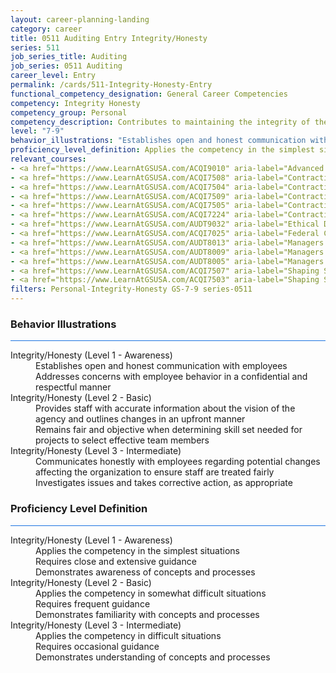 ```yaml
---
layout: career-planning-landing
category: career
title: 0511 Auditing Entry Integrity/Honesty
series: 511
job_series_title: Auditing
job_series: 0511 Auditing
career_level: Entry
permalink: /cards/511-Integrity-Honesty-Entry
functional_competency_designation: General Career Competencies
competency: Integrity Honesty
competency_group: Personal
competency_description: Contributes to maintaining the integrity of the organization; displays high standards of ethical conduct and understands the impact of violating these standards on an organization, self, and others; is trustworthy
level: "7-9"
behavior_illustrations: "Establishes open and honest communication with employees ? Addresses concerns with employee behavior in a confidential and respectful manner ? Provides staff with accurate information about the vision of the agency and outlines changes in an upfront manner ? Remains fair and objective when determining skill set needed for projects to select effective team members ? Communicates honestly with employees regarding potential changes affecting the organization to ensure staff are treated fairly ? Investigates issues and takes corrective action, as appropriate"
proficiency_level_definition: Applies the competency in the simplest situations ? Requires close and extensive guidance ? Demonstrates awareness of concepts and processes ? Applies the competency in somewhat difficult situations ? Requires frequent guidance ? Demonstrates familiarity with concepts and processes  ? Applies the competency in difficult situations ? Requires occasional guidance ? Demonstrates understanding of concepts and processes
relevant_courses: 
- <a href="https://www.LearnAtGSUSA.com/ACQI9010" aria-label="Advanced COR Workshop (ACQI9008), GSU - https://www.LearnAtGSUSA.com/ACQI9010">Advanced COR Workshop (ACQI9008), GSU</a>
- <a href="https://www.LearnAtGSUSA.com/ACQI7508" aria-label="Contracting Basics for Administrative Personnel (ACQI7502), GSU - https://www.LearnAtGSUSA.com/ACQI7508">Contracting Basics for Administrative Personnel (ACQI7502), GSU</a>
- <a href="https://www.LearnAtGSUSA.com/ACQI7504" aria-label="Contracting Basics for Administrative Personnel (ACQI7502), GSU - https://www.LearnAtGSUSA.com/ACQI7504">Contracting Basics for Administrative Personnel (ACQI7502), GSU</a>
- <a href="https://www.LearnAtGSUSA.com/ACQI7509" aria-label="Contracting Basics for CORs (ACQI7503), GSU - https://www.LearnAtGSUSA.com/ACQI7509">Contracting Basics for CORs (ACQI7503), GSU</a>
- <a href="https://www.LearnAtGSUSA.com/ACQI7505" aria-label="Contracting Basics for CORs (ACQI7503), GSU - https://www.LearnAtGSUSA.com/ACQI7505">Contracting Basics for CORs (ACQI7503), GSU</a>
- <a href="https://www.LearnAtGSUSA.com/ACQI7224" aria-label="Contracting Officer's Representative Course (ACQI7222), GSU - https://www.LearnAtGSUSA.com/ACQI7224">Contracting Officer's Representative Course (ACQI7222), GSU</a>
- <a href="https://www.LearnAtGSUSA.com/AUDT9032" aria-label="Ethical Decision Making for Auditors/Leaders (AUDT9030), GSU - https://www.LearnAtGSUSA.com/AUDT9032">Ethical Decision Making for Auditors/Leaders (AUDT9030), GSU</a>
- <a href="https://www.LearnAtGSUSA.com/ACQI7025" aria-label="Federal Contracting&#58; Ethics Compliance and Enforcement (ACQI7023), GSU - https://www.LearnAtGSUSA.com/ACQI7025">Federal Contracting&#58; Ethics Compliance and Enforcement (ACQI7023), GSU</a>
- <a href="https://www.LearnAtGSUSA.com/AUDT8013" aria-label="Managers and Auditors Roles in Assessing Internal Controls (AUDT8003), GSU - https://www.LearnAtGSUSA.com/AUDT8013">Managers and Auditors Roles in Assessing Internal Controls (AUDT8003), GSU</a>
- <a href="https://www.LearnAtGSUSA.com/AUDT8009" aria-label="Managers and Auditors Roles in Assessing Internal Controls (AUDT8003), GSU - https://www.LearnAtGSUSA.com/AUDT8009">Managers and Auditors Roles in Assessing Internal Controls (AUDT8003), GSU</a>
- <a href="https://www.LearnAtGSUSA.com/AUDT8005" aria-label="Managers and Auditors Roles in Assessing Internal Controls (AUDT8003), GSU - https://www.LearnAtGSUSA.com/AUDT8005">Managers and Auditors Roles in Assessing Internal Controls (AUDT8003), GSU</a>
- <a href="https://www.LearnAtGSUSA.com/ACQI7507" aria-label="Shaping Smart Business Arrangements (ACQI7501), GSU - https://www.LearnAtGSUSA.com/ACQI7507">Shaping Smart Business Arrangements (ACQI7501), GSU</a>
- <a href="https://www.LearnAtGSUSA.com/ACQI7503" aria-label="Shaping Smart Business Arrangements (ACQI7501), GSU - https://www.LearnAtGSUSA.com/ACQI7503">Shaping Smart Business Arrangements (ACQI7501), GSU</a>
filters: Personal-Integrity-Honesty GS-7-9 series-0511
---
```


<div class="desktop:grid-col-6 margin-y-3">
  <div class="border-top-2 bg-white padding-3 shadow-5 height-full members-hover border-1px button-border border-top-blue radius-lg card-text-color">
    <h3>Behavior Illustrations</h3>
    <hr style="background-color: #1b74e0 !important;"/>
    <dl class="text-base card-content-color"><dt>Integrity/Honesty (Level 1 - Awareness)</dt><dd>Establishes open and honest communication with employees </dd><dd> Addresses concerns with employee behavior in a confidential and respectful manner</dd><dt>Integrity/Honesty (Level 2 - Basic)</dt><dd>Provides staff with accurate information about the vision of the agency and outlines changes in an upfront manner </dd><dd> Remains fair and objective when determining skill set needed for projects to select effective team members</dd><dt>Integrity/Honesty (Level 3 - Intermediate)</dt><dd>Communicates honestly with employees regarding potential changes affecting the organization to ensure staff are treated fairly </dd><dd> Investigates issues and takes corrective action, as appropriate</dd></dl>
  </div>
</div>
<div class="desktop:grid-col-6 margin-y-3">
  <div class="border-top-2 bg-white padding-3 shadow-5 height-full members-hover border-1px button-border border-top-blue radius-lg card-text-color">
    <h3>Proficiency Level Definition</h3>
     <hr style="background-color: #1b74e0 !important;"/>
    <dl class="text-base card-content-color"><dt>Integrity/Honesty (Level 1 - Awareness)</dt><dd>Applies the competency in the simplest situations </dd><dd> Requires close and extensive guidance </dd><dd> Demonstrates awareness of concepts and processes</dd><dt>Integrity/Honesty (Level 2 - Basic)</dt><dd>Applies the competency in somewhat difficult situations </dd><dd> Requires frequent guidance </dd><dd> Demonstrates familiarity with concepts and processes </dd><dt>Integrity/Honesty (Level 3 - Intermediate)</dt><dd>Applies the competency in difficult situations </dd><dd> Requires occasional guidance </dd><dd> Demonstrates understanding of concepts and processes</dd></dl>
  </div>
</div>